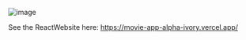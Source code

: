 ![image](https://github.com/user-attachments/assets/979e1c25-76c6-43a0-ad7e-5e762240b02a)


See the ReactWebsite here: https://movie-app-alpha-ivory.vercel.app/
